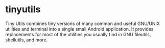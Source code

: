tinyutils
=========

Tiny Utils combines tiny versions of many common and useful GNU/UNIX utilities and terminal into a single small Android application. It provides replacements for most of the utilities you usually find in GNU fileutils, shellutils, and more.